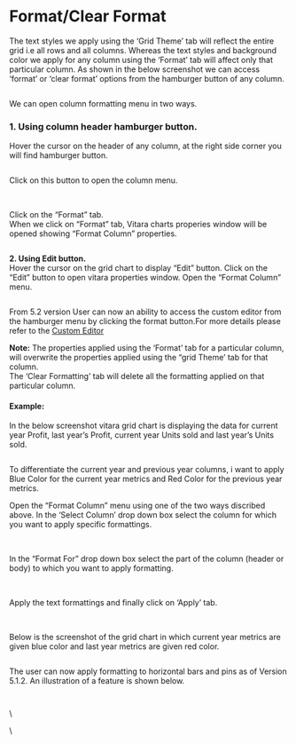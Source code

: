 # Format/Clear Format

The text styles we apply using the ‘Grid Theme’ tab will reflect the entire grid i.e all rows and all columns. Whereas the text styles and background color we apply for any column using the ‘Format’ tab will affect only that particular column. As shown in the below screenshot we can access ‘format’ or ‘clear format’ options from the hamburger button of any column.

<figure><img src="../.gitbook/assets/image29 (1).png" alt=""><figcaption></figcaption></figure>

We can open column formatting menu in two ways.

### **1. Using column header hamburger button.**

Hover the cursor on the header of any column, at the right side corner you will find hamburger button.

<figure><img src="../.gitbook/assets/columnFormat2.png" alt=""><figcaption></figcaption></figure>

Click on this button to open the column menu.&#x20;

<figure><img src="../.gitbook/assets/columnFormat3.png" alt=""><figcaption></figcaption></figure>

\
Click on the “Format” tab.\
When we click on “Format” tab, Vitara charts properies window will be opened showing “Format Column” properties.

&#x20;

<figure><img src="../.gitbook/assets/formatColumn.png" alt=""><figcaption></figcaption></figure>

**2. Using Edit button.**\
Hover the cursor on the grid chart to display “Edit” button. Click on the “Edit” button to open vitara properties window. Open the “Format Column” menu.

<figure><img src="../.gitbook/assets/formatColumn (1).png" alt=""><figcaption></figcaption></figure>

From 5.2 version User can now an ability to access the custom editor from the hamburger menu by clicking the format button.For more details please refer to the [Custom Editor](https://docs.vitaracharts.com/guideGridFeatures/customeditor.html)

**Note:** The properties applied using the ‘Format’ tab for a particular column, will overwrite the properties applied using the “grid Theme’ tab for that column.\
The ‘Clear Formatting’ tab will delete all the formatting applied on that particular column.

#### Example: <a href="#example" id="example"></a>

In the below screenshot vitara grid chart is displaying the data for current year Profit, last year’s Profit, current year Units sold and last year’s Units sold.

<figure><img src="../.gitbook/assets/columnFormat1.png" alt=""><figcaption></figcaption></figure>

To differentiate the current year and previous year columns, i want to apply Blue Color for the current year metrics and Red Color for the previous year metrics.

Open the “Format Column” menu using one of the two ways discribed above. In the ‘Select Column’ drop down box select the column for which you want to apply specific formattings.

<figure><img src="../.gitbook/assets/formatColumn1 (1).png" alt=""><figcaption></figcaption></figure>

\
In the “Format For” drop down box select the part of the column (header or body) to which you want to apply formatting.

<figure><img src="../.gitbook/assets/formatColumn2.png" alt=""><figcaption></figcaption></figure>

\
Apply the text formattings and finally click on ‘Apply’ tab.

<figure><img src="../.gitbook/assets/formatColumn3.png" alt=""><figcaption></figcaption></figure>

\
Below is the screenshot of the grid chart in which current year metrics are given blue color and last year metrics are given red color.

<figure><img src="../.gitbook/assets/columnFormat8.png" alt=""><figcaption></figcaption></figure>

The user can now apply formatting to horizontal bars and pins as of Version 5.1.2. An illustration of a feature is shown below.

<figure><img src="../.gitbook/assets/Formatting1.png" alt=""><figcaption></figcaption></figure>

<figure><img src="../.gitbook/assets/Formatting2.png" alt=""><figcaption></figcaption></figure>

\


\
